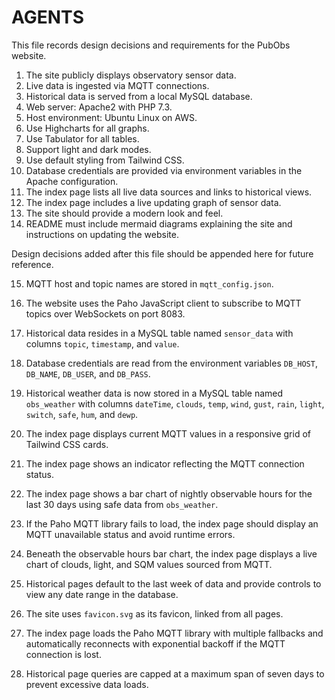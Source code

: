 # AGENTS

This file records design decisions and requirements for the PubObs website.

1. The site publicly displays observatory sensor data.
2. Live data is ingested via MQTT connections.
3. Historical data is served from a local MySQL database.
4. Web server: Apache2 with PHP 7.3.
5. Host environment: Ubuntu Linux on AWS.
6. Use Highcharts for all graphs.
7. Use Tabulator for all tables.
8. Support light and dark modes.
9. Use default styling from Tailwind CSS.
10. Database credentials are provided via environment variables in the Apache configuration.
11. The index page lists all live data sources and links to historical views.
12. The index page includes a live updating graph of sensor data.
13. The site should provide a modern look and feel.
14. README must include mermaid diagrams explaining the site and instructions on updating the website.

Design decisions added after this file should be appended here for future reference.

15. MQTT host and topic names are stored in `mqtt_config.json`.
16. The website uses the Paho JavaScript client to subscribe to MQTT topics over WebSockets on port 8083.
17. Historical data resides in a MySQL table named `sensor_data` with columns `topic`, `timestamp`, and `value`.
18. Database credentials are read from the environment variables `DB_HOST`, `DB_NAME`, `DB_USER`, and `DB_PASS`.
19. Historical weather data is now stored in a MySQL table named `obs_weather` with columns `dateTime`, `clouds`, `temp`, `wind`, `gust`, `rain`, `light`, `switch`, `safe`, `hum`, and `dewp`.
20. The index page displays current MQTT values in a responsive grid of Tailwind CSS cards.
21. The index page shows an indicator reflecting the MQTT connection status.


21. The index page shows a bar chart of nightly observable hours for the last 30 days using safe data from `obs_weather`.
22. If the Paho MQTT library fails to load, the index page should display an MQTT unavailable status and avoid runtime errors.

22. Beneath the observable hours bar chart, the index page displays a live chart of clouds, light, and SQM values sourced from MQTT.

23. Historical pages default to the last week of data and provide controls to view any date range in the database.

24. The site uses `favicon.svg` as its favicon, linked from all pages.

25. The index page loads the Paho MQTT library with multiple fallbacks and automatically reconnects with exponential backoff if the MQTT connection is lost.

26. Historical page queries are capped at a maximum span of seven days to prevent excessive data loads.

